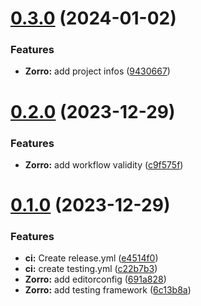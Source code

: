 # [0.3.0](https://github.com/AK2083/Zorro/compare/v0.2.0...v0.3.0) (2024-01-02)


### Features

* **Zorro:** add project infos ([9430667](https://github.com/AK2083/Zorro/commit/9430667baa6d2c40a978b2bd2286ae326ad8ee4c))



# [0.2.0](https://github.com/AK2083/Zorro/compare/v0.1.0...v0.2.0) (2023-12-29)


### Features

* **Zorro:** add workflow validity ([c9f575f](https://github.com/AK2083/Zorro/commit/c9f575f67b05ba373a725971e2ec818a9d72171d))



# [0.1.0](https://github.com/AK2083/Zorro/compare/c22b7b321a3a3caa3194870b511404db50f7232e...v0.1.0) (2023-12-29)


### Features

* **ci:** Create release.yml ([e4514f0](https://github.com/AK2083/Zorro/commit/e4514f0db32a2eb81a7b819c65ce1f4a73cc1926))
* **ci:** create testing.yml ([c22b7b3](https://github.com/AK2083/Zorro/commit/c22b7b321a3a3caa3194870b511404db50f7232e))
* **Zorro:** add editorconfig ([691a828](https://github.com/AK2083/Zorro/commit/691a828c05612eeecf7dea73f31741fdad0ffd25))
* **Zorro:** add testing framework ([6c13b8a](https://github.com/AK2083/Zorro/commit/6c13b8a688125680ba50cdd1254450769dda1ef7))



